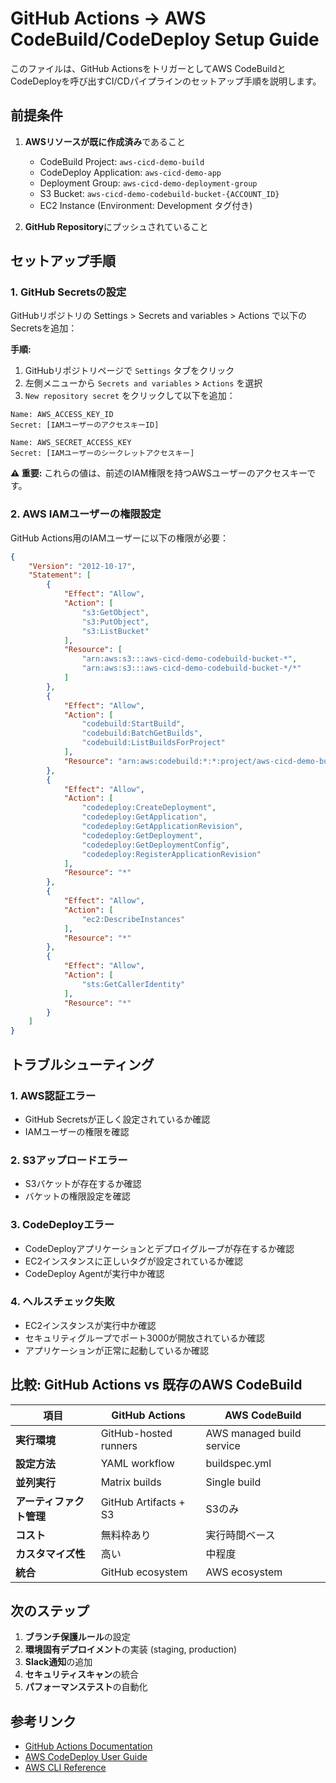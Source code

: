 # GitHub Actions → AWS CodeBuild/CodeDeploy Setup Guide

このファイルは、GitHub ActionsをトリガーとしてAWS CodeBuildとCodeDeployを呼び出すCI/CDパイプラインのセットアップ手順を説明します。

## 前提条件

1. **AWSリソースが既に作成済み**であること
   - CodeBuild Project: `aws-cicd-demo-build`
   - CodeDeploy Application: `aws-cicd-demo-app`
   - Deployment Group: `aws-cicd-demo-deployment-group`
   - S3 Bucket: `aws-cicd-demo-codebuild-bucket-{ACCOUNT_ID}`
   - EC2 Instance (Environment: Development タグ付き)

2. **GitHub Repository**にプッシュされていること

## セットアップ手順

### 1. GitHub Secretsの設定

GitHubリポジトリの Settings > Secrets and variables > Actions で以下のSecretsを追加：

**手順:**
1. GitHubリポジトリページで `Settings` タブをクリック
2. 左側メニューから `Secrets and variables` > `Actions` を選択
3. `New repository secret` をクリックして以下を追加：

```
Name: AWS_ACCESS_KEY_ID
Secret: [IAMユーザーのアクセスキーID]

Name: AWS_SECRET_ACCESS_KEY  
Secret: [IAMユーザーのシークレットアクセスキー]
```

**⚠️ 重要:** これらの値は、前述のIAM権限を持つAWSユーザーのアクセスキーです。

### 2. AWS IAMユーザーの権限設定

GitHub Actions用のIAMユーザーに以下の権限が必要：

```json
{
    "Version": "2012-10-17",
    "Statement": [
        {
            "Effect": "Allow",
            "Action": [
                "s3:GetObject",
                "s3:PutObject",
                "s3:ListBucket"
            ],
            "Resource": [
                "arn:aws:s3:::aws-cicd-demo-codebuild-bucket-*",
                "arn:aws:s3:::aws-cicd-demo-codebuild-bucket-*/*"
            ]
        },
        {
            "Effect": "Allow",
            "Action": [
                "codebuild:StartBuild",
                "codebuild:BatchGetBuilds",
                "codebuild:ListBuildsForProject"
            ],
            "Resource": "arn:aws:codebuild:*:*:project/aws-cicd-demo-build"
        },
        {
            "Effect": "Allow",
            "Action": [
                "codedeploy:CreateDeployment",
                "codedeploy:GetApplication",
                "codedeploy:GetApplicationRevision",
                "codedeploy:GetDeployment",
                "codedeploy:GetDeploymentConfig",
                "codedeploy:RegisterApplicationRevision"
            ],
            "Resource": "*"
        },
        {
            "Effect": "Allow",
            "Action": [
                "ec2:DescribeInstances"
            ],
            "Resource": "*"
        },
        {
            "Effect": "Allow",
            "Action": [
                "sts:GetCallerIdentity"
            ],
            "Resource": "*"
        }
    ]
}
```

## トラブルシューティング

### 1. AWS認証エラー
- GitHub Secretsが正しく設定されているか確認
- IAMユーザーの権限を確認

### 2. S3アップロードエラー
- S3バケットが存在するか確認
- バケットの権限設定を確認

### 3. CodeDeployエラー
- CodeDeployアプリケーションとデプロイグループが存在するか確認
- EC2インスタンスに正しいタグが設定されているか確認
- CodeDeploy Agentが実行中か確認

### 4. ヘルスチェック失敗
- EC2インスタンスが実行中か確認
- セキュリティグループでポート3000が開放されているか確認
- アプリケーションが正常に起動しているか確認

## 比較: GitHub Actions vs 既存のAWS CodeBuild

| 項目 | GitHub Actions | AWS CodeBuild |
|------|----------------|---------------|
| **実行環境** | GitHub-hosted runners | AWS managed build service |
| **設定方法** | YAML workflow | buildspec.yml |
| **並列実行** | Matrix builds | Single build |
| **アーティファクト管理** | GitHub Artifacts + S3 | S3のみ |
| **コスト** | 無料枠あり | 実行時間ベース |
| **カスタマイズ性** | 高い | 中程度 |
| **統合** | GitHub ecosystem | AWS ecosystem |

## 次のステップ

1. **ブランチ保護ルール**の設定
2. **環境固有デプロイメント**の実装 (staging, production)
3. **Slack通知**の追加
4. **セキュリティスキャン**の統合
5. **パフォーマンステスト**の自動化

## 参考リンク

- [GitHub Actions Documentation](https://docs.github.com/en/actions)
- [AWS CodeDeploy User Guide](https://docs.aws.amazon.com/codedeploy/)
- [AWS CLI Reference](https://docs.aws.amazon.com/cli/)
